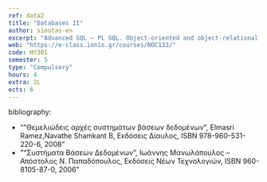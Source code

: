 ```yaml
---
ref: data2
title: "Databases II"
author: sioutas-en
excerpt: "Advanced SQL – PL SQL. Object-oriented and object-relational systems. File storage and Indexing (B-trees, B+ trees, Hashing, BitMap). Query processing and optimization. Transaction management and concurrency control. Recovery techniques. Parallel and distributed DBMSs. Spatio-Temporal and Multimedia DBMSs. Advanced topics."
web: "https://e-class.ionio.gr/courses/NOC133/"
code: ΗΥ301 
semester: 5
type: "Compulsory"
hours: 4
extra: 2L
ects: 6
---
```



bibliography: 
  - ““Θεμελιώδεις αρχές συστημάτων βάσεων δεδομένων”, Elmasri Ramez,Navathe Shamkant B, Εκδόσεις Δίαυλος, ISBN 978-960-531-220-6, 2008"
  - "“Συστήματα Βάσεων Δεδομένων”, Ιωάννης Μανωλόπουλος – Απόστολος Ν. Παπαδόπουλος, Εκδόσεις Νέων Τεχνολογιών, ISBN 960-8105-87-0, 2006"


